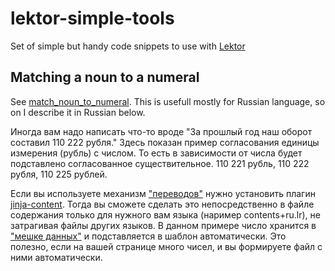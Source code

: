 # lektor-simple-tools
Set of simple but handy code snippets to use with [Lektor](https://www.getlektor.com/)

## Matching a noun to a numeral
See  [match_noun_to_numeral](/match_noun_to_numeral). This is usefull mostly for Russian language, so on I describe it in Russian below.

Иногда вам надо написать что-то вроде "За прошлый год наш оборот составил 110 222 рубля." Здесь показан пример согласования единицы измерения (рубль) с числом. То есть в зависимости от числа будет подставлено согласованное существительное. 110 221 рубль, 110 222 рубля, 110 225 рублей. 

Если вы используете механизм ["переводов"](https://www.getlektor.com/docs/content/alts/) нужно установить плагин [jinja-content](https://www.getlektor.com/plugins/lektor-jinja-content/). Тогда вы сможете сделать это непосредственно в файле содержания только для нужного вам языка (наример contents+ru.lr), не затрагивая файлы других языков. 
В данном примере число хранится в ["мешке данных"](https://www.getlektor.com/docs/content/databags/) и подставляется в шаблон автоматически. Это полезно, если на вашей странице много чисел, и вы формируете файл с ними автоматически.
